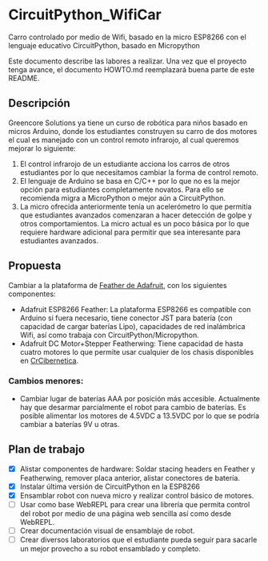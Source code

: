 # CircuitPython_WifiCar
Carro controlado por medio de Wifi, basado en la micro ESP8266 con el lenguaje educativo CircuitPython, basado en Micropython

Este documento describe las labores a realizar. Una vez que el proyecto tenga avance, el documento HOWTO.md reemplazará buena parte de este README.

## Descripción
Greencore Solutions ya tiene un curso de robótica para niños basado en micros Arduino, donde los estudiantes construyen su carro de dos motores el cual es manejado con un control remoto infrarojo, al cual queremos mejorar lo siguiente:

1. El control infrarojo de un estudiante acciona los carros de otros estudiantes por lo que necesitamos cambiar la forma de control remoto.
2. El lenguaje de Arduino se basa en C/C++ por lo que no es la mejor opción para estudiantes completamente novatos. Para ello se recomienda migra a MicroPython o mejor aún a CircuitPython.
3. La micro ofrecida anteriormente tenía un acelerómetro lo que permitía que estudiantes avanzados comenzaran a hacer detección de golpe y otros comportamientos. La micro actual es un poco básica por lo que requiere hardware adicional para permitir que sea interesante para estudiantes avanzados.

## Propuesta
Cambiar a la plataforma de [Feather de Adafruit](https://www.adafruit.com/feather), con los siguientes componentes:

- Adafruit ESP8266 Feather: La plataforma ESP8266 es compatible con Arduino si fuera necesario, tiene conector JST para batería (con capacidad de cargar baterías Lipo), capacidades de red inalámbrica Wifi, así como trabaja con CircuitPython/Micropython.
- Adafruit DC Motor+Stepper Featherwing: Tiene capacidad de hasta cuatro motores lo que permite usar cualquier de los chasis disponibles en [CrCibernetica](http://crcibernetica.com/).

### Cambios menores:
- Cambiar lugar de baterías AAA por posición más accesible. Actualmente hay que desarmar parcialmente el robot para cambio de baterías. Es posible alimentar los motores de 4.5VDC a 13.5VDC por lo que se podría cambiar a baterías 9V u otras.

## Plan de trabajo
- [x] Alistar componentes de hardware: Soldar stacing headers en Feather y Featherwing, remover placa anterior, alistar conectores de batería.
- [x] Instalar última versión de CircuitPython en la ESP8266
- [x] Ensamblar robot con nueva micro y realizar control básico de motores.
- [ ] Usar como base WebREPL para crear una librería que permita control del robot por medio de una página web sencilla así como desde WebREPL.
- [ ] Crear documentación visual de ensamblaje de robot.
- [ ] Crear diversos laboratorios que el estudiante pueda seguir para sacarle un mejor provecho a su robot ensamblado y completo.

